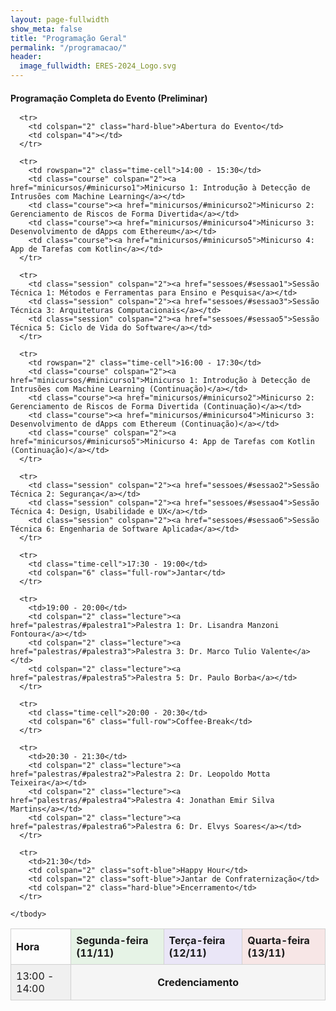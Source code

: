 ```yaml
---
layout: page-fullwidth
show_meta: false
title: "Programação Geral"
permalink: "/programacao/"
header:
  image_fullwidth: ERES-2024_Logo.svg
---
```


<style>
  table {
    width: 100%;
    border-collapse: collapse;
  }

  th, td {
    border: 1px solid #d1d1d1;
    padding: 8px;
    text-align: left;
  }

  .full-row {
    text-align: center;
    font-weight: bold;
    background-color: #f5f5f5;
  }

  .course {
    background-color: #e6f7e6;
  }

  .session {
    background-color: #fff9e6;
  }

  .lecture {
    background-color: #fbeaea;
  }

  .hard-blue {
    background-color: #e6ecf7;
  }

  .soft-blue {
    background-color: #f2f7ff;
  }

  .header-green {
    background-color: #e6f3e6;
  }

  .header-purple {
    background-color: #eae6f7;
  }

  .header-red {
    background-color: #f7e6e6;
  }

  .time-cell {
    background-color: #f0f0f0;
  }
</style>

<main>
  <h4 style="margin-bottom: 1rem;">Programação Completa do Evento (Preliminar)</h4>

  <table>
    <thead>
      <tr>
        <th>Hora</th>
        <th colspan="2" class="header-green">Segunda-feira (11/11)</th>
        <th colspan="2" class="header-purple">Terça-feira (12/11)</th>
        <th colspan="2" class="header-red">Quarta-feira (13/11)</th>
      </tr>
    </thead>
    <tbody>
      <tr>
        <td rowspan="2" class="time-cell">13:00 - 14:00</td>
        <td colspan="6" class="full-row">Credenciamento</td>
      </tr>

      <tr>
        <td colspan="2" class="hard-blue">Abertura do Evento</td>
        <td colspan="4"></td>
      </tr>

      <tr>
        <td rowspan="2" class="time-cell">14:00 - 15:30</td>
        <td class="course" colspan="2"><a href="minicursos/#minicurso1">Minicurso 1: Introdução à Detecção de Intrusões com Machine Learning</a></td>
        <td class="course"><a href="minicursos/#minicurso2">Minicurso 2: Gerenciamento de Riscos de Forma Divertida</a></td>
        <td class="course"><a href="minicursos/#minicurso4">Minicurso 3: Desenvolvimento de dApps com Ethereum</a></td>
        <td class="course"><a href="minicursos/#minicurso5">Minicurso 4: App de Tarefas com Kotlin</a></td>
      </tr>

      <tr>
        <td class="session" colspan="2"><a href="sessoes/#sessao1">Sessão Técnica 1: Métodos e Ferramentas para Ensino e Pesquisa</a></td>
        <td class="session" colspan="2"><a href="sessoes/#sessao3">Sessão Técnica 3: Arquiteturas Computacionais</a></td>
        <td class="session" colspan="2"><a href="sessoes/#sessao5">Sessão Técnica 5: Ciclo de Vida do Software</a></td>
      </tr>

      <tr>
        <td rowspan="2" class="time-cell">16:00 - 17:30</td>
        <td class="course" colspan="2"><a href="minicursos/#minicurso1">Minicurso 1: Introdução à Detecção de Intrusões com Machine Learning (Continuação)</a></td>
        <td class="course"><a href="minicursos/#minicurso2">Minicurso 2: Gerenciamento de Riscos de Forma Divertida (Continuação)</a></td>
        <td class="course"><a href="minicursos/#minicurso4">Minicurso 3: Desenvolvimento de dApps com Ethereum (Continuação)</a></td>
        <td class="course" colspan="2"><a href="minicursos/#minicurso5">Minicurso 4: App de Tarefas com Kotlin (Continuação)</a></td>
      </tr>

      <tr>
        <td class="session" colspan="2"><a href="sessoes/#sessao2">Sessão Técnica 2: Segurança</a></td>
        <td class="session" colspan="2"><a href="sessoes/#sessao4">Sessão Técnica 4: Design, Usabilidade e UX</a></td>
        <td class="session" colspan="2"><a href="sessoes/#sessao6">Sessão Técnica 6: Engenharia de Software Aplicada</a></td>
      </tr>

      <tr>
        <td class="time-cell">17:30 - 19:00</td>
        <td colspan="6" class="full-row">Jantar</td>
      </tr>

      <tr>
        <td>19:00 - 20:00</td>
        <td colspan="2" class="lecture"><a href="palestras/#palestra1">Palestra 1: Dr. Lisandra Manzoni Fontoura</a></td>
        <td colspan="2" class="lecture"><a href="palestras/#palestra3">Palestra 3: Dr. Marco Tulio Valente</a></td>
        <td colspan="2" class="lecture"><a href="palestras/#palestra5">Palestra 5: Dr. Paulo Borba</a></td>
      </tr>

      <tr>
        <td class="time-cell">20:00 - 20:30</td>
        <td colspan="6" class="full-row">Coffee-Break</td>
      </tr>

      <tr>
        <td>20:30 - 21:30</td>
        <td colspan="2" class="lecture"><a href="palestras/#palestra2">Palestra 2: Dr. Leopoldo Motta Teixeira</a></td>
        <td colspan="2" class="lecture"><a href="palestras/#palestra4">Palestra 4: Jonathan Emir Silva Martins</a></td>
        <td colspan="2" class="lecture"><a href="palestras/#palestra6">Palestra 6: Dr. Elvys Soares</a></td>
      </tr>

      <tr>
        <td>21:30</td>
        <td colspan="2" class="soft-blue">Happy Hour</td>
        <td colspan="2" class="soft-blue">Jantar de Confraternização</td>
        <td colspan="2" class="hard-blue">Encerramento</td>
      </tr>

    </tbody>
  </table>
</main>
  